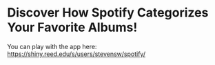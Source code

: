# Discover How Spotify Categorizes Your Favorite Albums!



You can play with the app here: https://shiny.reed.edu/s/users/stevensw/spotify/
